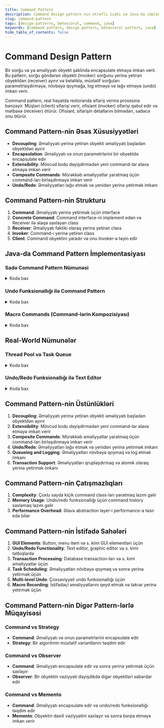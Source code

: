 ```yaml
---
title: Command Pattern
description: Command design pattern-nin ətraflı izahı və Java-da implementasiyası
slug: command-pattern
tags: [design-patterns, behavioral, command, java]
keywords: [command pattern, design pattern, behavioral pattern, java]
hide_table_of_contents: false
---
```


# Command Design Pattern


Bir sorğu və ya əməliyyatı obyekt şəklində encapsulate etməyə imkan verir. Bu pattern, sorğu göndərən obyekti (invoker) sorğunu yerinə yetirən obyektdən (receiver) ayırır və beləliklə, müxtəlif sorğuları parametrləşdirməyə, növbəyə qoymağa, log etməyə və ləğv etməyə (undo) imkan verir.

Command pattern, real həyatda restoranda sifariş vermə prosesinə bənzəyir. Müştəri (client) sifarişi verir, ofisiant (invoker) sifarişi qəbul edir və mətbəxə (receiver) ötürür. Ofisiant, sifarişin detallarını bilmədən, sadəcə onu ötürür.

## Command Pattern-nin Əsas Xüsusiyyətləri

- **Decoupling**: Əməliyyatı yerinə yetirən obyekti əməliyyatı başladan obyektdən ayırır
- **Encapsulation**: Əməliyyatı və onun parametrlərini bir obyektdə encapsulate edir
- **Extensibility**: Mövcud kodu dəyişdirmədən yeni command-lar əlavə etməyə imkan verir
- **Composite Commands**: Mürəkkəb əməliyyatlar yaratmaq üçün command-ları birləşdirməyə imkan verir
- **Undo/Redo**: Əməliyyatları ləğv etmək və yenidən yerinə yetirmək imkanı

## Command Pattern-nin Strukturu

1. **Command**: Əməliyyatı yerinə yetirmək üçün interface
2. **Concrete Command**: Command interface-ni implement edən və Receiver ilə əlaqə saxlayan class
3. **Receiver**: Əməliyyatı faktiki olaraq yerinə yetirən class
4. **Invoker**: Command-ı yerinə yetirən class
5. **Client**: Command obyektini yaradır və onu Invoker-ə təyin edir

## Java-da Command Pattern İmplementasiyası

### Sadə Command Pattern Nümunəsi


<details>
<summary>Koda bax</summary>

```java
// Command interface
interface Command {
    void execute();
}

// Receiver
class Light {
    private boolean isOn = false;
    
    public void turnOn() {
        isOn = true;
        System.out.println("Light is ON");
    }
    
    public void turnOff() {
        isOn = false;
        System.out.println("Light is OFF");
    }
    
    public boolean isOn() {
        return isOn;
    }
}

// Concrete Commands
class LightOnCommand implements Command {
    private Light light;
    
    public LightOnCommand(Light light) {
        this.light = light;
    }
    
    @Override
    public void execute() {
        light.turnOn();
    }
}

class LightOffCommand implements Command {
    private Light light;
    
    public LightOffCommand(Light light) {
        this.light = light;
    }
    
    @Override
    public void execute() {
        light.turnOff();
    }
}

// Invoker
class RemoteControl {
    private Command command;
    
    public void setCommand(Command command) {
        this.command = command;
    }
    
    public void pressButton() {
        command.execute();
    }
}

// Client code
public class CommandPatternDemo {
    public static void main(String[] args) {
        // Create receiver
        Light light = new Light();
        
        // Create commands
        Command lightOn = new LightOnCommand(light);
        Command lightOff = new LightOffCommand(light);
        
        // Create invoker
        RemoteControl remote = new RemoteControl();
        
        // Execute commands
        remote.setCommand(lightOn);
        remote.pressButton();
        
        remote.setCommand(lightOff);
        remote.pressButton();
    }
}
```
</details>

### Undo Funksionallığı ilə Command Pattern


<details>
<summary>Koda bax</summary>

```java
// Command interface with undo
interface Command {
    void execute();
    void undo();
}

// Receiver
class Fan {
    private static final int OFF = 0;
    private static final int LOW = 1;
    private static final int MEDIUM = 2;
    private static final int HIGH = 3;
    private int speed = OFF;
    
    public void setSpeed(int speed) {
        this.speed = speed;
        if (speed == OFF) {
            System.out.println("Fan is OFF");
        } else {
            System.out.println("Fan is set to " + 
                (speed == LOW ? "LOW" : (speed == MEDIUM ? "MEDIUM" : "HIGH")));
        }
    }
    
    public int getSpeed() {
        return speed;
    }
}

// Concrete Command
class FanSpeedCommand implements Command {
    private Fan fan;
    private int prevSpeed;
    private int newSpeed;
    
    public FanSpeedCommand(Fan fan, int speed) {
        this.fan = fan;
        this.newSpeed = speed;
    }
    
    @Override
    public void execute() {
        prevSpeed = fan.getSpeed();
        fan.setSpeed(newSpeed);
    }
    
    @Override
    public void undo() {
        fan.setSpeed(prevSpeed);
    }
}

// Invoker with history
class RemoteControlWithUndo {
    private Command command;
    private Command lastCommand;
    
    public void setCommand(Command command) {
        this.command = command;
    }
    
    public void pressButton() {
        command.execute();
        lastCommand = command;
    }
    
    public void pressUndoButton() {
        if (lastCommand != null) {
            lastCommand.undo();
        }
    }
}

// Client code
public class CommandWithUndoDemo {
    public static void main(String[] args) {
        // Create receiver
        Fan fan = new Fan();
        
        // Create commands
        Command fanLow = new FanSpeedCommand(fan, 1);
        Command fanMedium = new FanSpeedCommand(fan, 2);
        Command fanHigh = new FanSpeedCommand(fan, 3);
        Command fanOff = new FanSpeedCommand(fan, 0);
        
        // Create invoker
        RemoteControlWithUndo remote = new RemoteControlWithUndo();
        
        // Execute commands
        remote.setCommand(fanLow);
        remote.pressButton();
        
        remote.setCommand(fanMedium);
        remote.pressButton();
        
        remote.setCommand(fanHigh);
        remote.pressButton();
        
        // Undo commands
        System.out.println("\nUndo operations:");
        remote.pressUndoButton(); // Undo to medium
        remote.pressUndoButton(); // Undo to low
        
        // Set to off
        remote.setCommand(fanOff);
        remote.pressButton();
    }
}
```
</details>

### Macro Commands (Command-lərin Kompozisiyası)


<details>
<summary>Koda bax</summary>

```java
import java.util.ArrayList;
import java.util.List;

// Command interface
interface Command {
    void execute();
    void undo();
}

// Receivers
class Light {
    private String location;
    private boolean isOn = false;
    
    public Light(String location) {
        this.location = location;
    }
    
    public void turnOn() {
        isOn = true;
        System.out.println(location + " light is ON");
    }
    
    public void turnOff() {
        isOn = false;
        System.out.println(location + " light is OFF");
    }
}

class Stereo {
    private boolean isOn = false;
    private int volume = 0;
    
    public void on() {
        isOn = true;
        System.out.println("Stereo is ON");
    }
    
    public void off() {
        isOn = false;
        System.out.println("Stereo is OFF");
    }
    
    public void setCD() {
        System.out.println("Stereo is set for CD input");
    }
    
    public void setVolume(int volume) {
        this.volume = volume;
        System.out.println("Stereo volume set to " + volume);
    }
}

class TV {
    private boolean isOn = false;
    
    public void on() {
        isOn = true;
        System.out.println("TV is ON");
    }
    
    public void off() {
        isOn = false;
        System.out.println("TV is OFF");
    }
    
    public void setInputChannel() {
        System.out.println("TV channel set to DVD");
    }
}

// Concrete Commands
class LightOnCommand implements Command {
    private Light light;
    
    public LightOnCommand(Light light) {
        this.light = light;
    }
    
    @Override
    public void execute() {
        light.turnOn();
    }
    
    @Override
    public void undo() {
        light.turnOff();
    }
}

class LightOffCommand implements Command {
    private Light light;
    
    public LightOffCommand(Light light) {
        this.light = light;
    }
    
    @Override
    public void execute() {
        light.turnOff();
    }
    
    @Override
    public void undo() {
        light.turnOn();
    }
}

class StereoOnWithCDCommand implements Command {
    private Stereo stereo;
    
    public StereoOnWithCDCommand(Stereo stereo) {
        this.stereo = stereo;
    }
    
    @Override
    public void execute() {
        stereo.on();
        stereo.setCD();
        stereo.setVolume(11);
    }
    
    @Override
    public void undo() {
        stereo.off();
    }
}

class StereoOffCommand implements Command {
    private Stereo stereo;
    
    public StereoOffCommand(Stereo stereo) {
        this.stereo = stereo;
    }
    
    @Override
    public void execute() {
        stereo.off();
    }
    
    @Override
    public void undo() {
        stereo.on();
        stereo.setCD();
        stereo.setVolume(11);
    }
}

class TVOnCommand implements Command {
    private TV tv;
    
    public TVOnCommand(TV tv) {
        this.tv = tv;
    }
    
    @Override
    public void execute() {
        tv.on();
        tv.setInputChannel();
    }
    
    @Override
    public void undo() {
        tv.off();
    }
}

class TVOffCommand implements Command {
    private TV tv;
    
    public TVOffCommand(TV tv) {
        this.tv = tv;
    }
    
    @Override
    public void execute() {
        tv.off();
    }
    
    @Override
    public void undo() {
        tv.on();
        tv.setInputChannel();
    }
}

// Macro Command
class MacroCommand implements Command {
    private List<Command> commands;
    
    public MacroCommand(List<Command> commands) {
        this.commands = commands;
    }
    
    @Override
    public void execute() {
        for (Command command : commands) {
            command.execute();
        }
    }
    
    @Override
    public void undo() {
        // Execute undo in reverse order
        for (int i = commands.size() - 1; i >= 0; i--) {
            commands.get(i).undo();
        }
    }
}

// Invoker
class RemoteControl {
    private Command[] onCommands;
    private Command[] offCommands;
    private Command undoCommand;
    
    public RemoteControl(int slots) {
        onCommands = new Command[slots];
        offCommands = new Command[slots];
        
        Command noCommand = new NoCommand();
        for (int i = 0; i < slots; i++) {
            onCommands[i] = noCommand;
            offCommands[i] = noCommand;
        }
        undoCommand = noCommand;
    }
    
    public void setCommand(int slot, Command onCommand, Command offCommand) {
        onCommands[slot] = onCommand;
        offCommands[slot] = offCommand;
    }
    
    public void onButtonPressed(int slot) {
        onCommands[slot].execute();
        undoCommand = onCommands[slot];
    }
    
    public void offButtonPressed(int slot) {
        offCommands[slot].execute();
        undoCommand = offCommands[slot];
    }
    
    public void undoButtonPressed() {
        undoCommand.undo();
    }
    
    @Override
    public String toString() {
        StringBuilder sb = new StringBuilder();
        sb.append("\n------ Remote Control -------\n");
        for (int i = 0; i < onCommands.length; i++) {
            sb.append("[slot ").append(i).append("] ")
              .append(onCommands[i].getClass().getSimpleName()).append("    ")
              .append(offCommands[i].getClass().getSimpleName()).append("\n");
        }
        sb.append("[undo] ").append(undoCommand.getClass().getSimpleName()).append("\n");
        return sb.toString();
    }
    
    // Null Object pattern to avoid null checks
    private static class NoCommand implements Command {
        @Override
        public void execute() {}
        
        @Override
        public void undo() {}
    }
}

// Client code
public class MacroCommandDemo {
    public static void main(String[] args) {
        // Create receivers
        Light livingRoomLight = new Light("Living Room");
        Light kitchenLight = new Light("Kitchen");
        Stereo stereo = new Stereo();
        TV tv = new TV();
        
        // Create commands
        LightOnCommand livingRoomLightOn = new LightOnCommand(livingRoomLight);
        LightOffCommand livingRoomLightOff = new LightOffCommand(livingRoomLight);
        
        LightOnCommand kitchenLightOn = new LightOnCommand(kitchenLight);
        LightOffCommand kitchenLightOff = new LightOffCommand(kitchenLight);
        
        StereoOnWithCDCommand stereoOn = new StereoOnWithCDCommand(stereo);
        StereoOffCommand stereoOff = new StereoOffCommand(stereo);
        
        TVOnCommand tvOn = new TVOnCommand(tv);
        TVOffCommand tvOff = new TVOffCommand(tv);
        
        // Create macro commands
        List<Command> partyOnCommands = new ArrayList<>();
        partyOnCommands.add(livingRoomLightOn);
        partyOnCommands.add(kitchenLightOn);
        partyOnCommands.add(stereoOn);
        partyOnCommands.add(tvOn);
        
        List<Command> partyOffCommands = new ArrayList<>();
        partyOffCommands.add(livingRoomLightOff);
        partyOffCommands.add(kitchenLightOff);
        partyOffCommands.add(stereoOff);
        partyOffCommands.add(tvOff);
        
        MacroCommand partyOnMacro = new MacroCommand(partyOnCommands);
        MacroCommand partyOffMacro = new MacroCommand(partyOffCommands);
        
        // Create remote control
        RemoteControl remoteControl = new RemoteControl(7);
        
        // Set individual commands
        remoteControl.setCommand(0, livingRoomLightOn, livingRoomLightOff);
        remoteControl.setCommand(1, kitchenLightOn, kitchenLightOff);
        remoteControl.setCommand(2, stereoOn, stereoOff);
        remoteControl.setCommand(3, tvOn, tvOff);
        
        // Set macro commands
        remoteControl.setCommand(4, partyOnMacro, partyOffMacro);
        
        // Print remote control state
        System.out.println(remoteControl);
        
        // Test individual commands
        System.out.println("--- Pressing individual buttons ---");
        remoteControl.onButtonPressed(0);  // Turn on living room light
        remoteControl.onButtonPressed(1);  // Turn on kitchen light
        remoteControl.offButtonPressed(0); // Turn off living room light
        remoteControl.undoButtonPressed(); // Undo - turn on living room light
        
        // Test macro command
        System.out.println("\n--- Pressing party mode on ---");
        remoteControl.onButtonPressed(4);  // Turn on party mode
        
        System.out.println("\n--- Pressing party mode off ---");
        remoteControl.offButtonPressed(4); // Turn off party mode
        
        System.out.println("\n--- Pressing undo button ---");
        remoteControl.undoButtonPressed(); // Undo - turn on party mode
    }
}
```
</details>

## Real-World Nümunələr

### Thread Pool və Task Queue


<details>
<summary>Koda bax</summary>

```java
import java.util.concurrent.BlockingQueue;
import java.util.concurrent.LinkedBlockingQueue;
import java.util.concurrent.ThreadPoolExecutor;
import java.util.concurrent.TimeUnit;

// Command interface
interface Task extends Runnable {
    String getName();
    void execute();
}

// Concrete Command
class DataProcessingTask implements Task {
    private String name;
    private String data;
    
    public DataProcessingTask(String name, String data) {
        this.name = name;
        this.data = data;
    }
    
    @Override
    public String getName() {
        return name;
    }
    
    @Override
    public void execute() {
        System.out.println("Processing data: " + data);
        // Simulate processing time
        try {
            Thread.sleep(1000);
        } catch (InterruptedException e) {
            Thread.currentThread().interrupt();
        }
        System.out.println("Data processing completed for: " + name);
    }
    
    @Override
    public void run() {
        execute();
    }
}

// Invoker
class TaskExecutor {
    private BlockingQueue<Runnable> taskQueue;
    private ThreadPoolExecutor executor;
    
    public TaskExecutor(int corePoolSize, int maxPoolSize, long keepAliveTime) {
        taskQueue = new LinkedBlockingQueue<>();
        executor = new ThreadPoolExecutor(
            corePoolSize, maxPoolSize, keepAliveTime, TimeUnit.SECONDS, taskQueue);
    }
    
    public void submitTask(Task task) {
        System.out.println("Submitting task: " + task.getName());
        executor.execute(task);
    }
    
    public void shutdown() {
        executor.shutdown();
    }
    
    public boolean isTerminated() {
        return executor.isTerminated();
    }
    
    public int getQueueSize() {
        return taskQueue.size();
    }
    
    public int getActiveCount() {
        return executor.getActiveCount();
    }
}

// Client code
public class ThreadPoolCommandDemo {
    public static void main(String[] args) {
        // Create task executor
        TaskExecutor executor = new TaskExecutor(2, 4, 10);
        
        // Create and submit tasks
        for (int i = 1; i <= 10; i++) {
            Task task = new DataProcessingTask("Task-" + i, "Data-" + i);
            executor.submitTask(task);
        }
        
        // Monitor task execution
        try {
            while (!executor.isTerminated()) {
                System.out.println("Active threads: " + executor.getActiveCount() + 
                                  ", Queue size: " + executor.getQueueSize());
                Thread.sleep(500);
            }
        } catch (InterruptedException e) {
            Thread.currentThread().interrupt();
        }
        
        // Shutdown executor
        executor.shutdown();
    }
}
```
</details>

### Undo/Redo Funksionallığı ilə Text Editor


<details>
<summary>Koda bax</summary>

```java
import java.util.Stack;

// Command interface
interface TextEditorCommand {
    void execute();
    void undo();
}

// Receiver
class TextDocument {
    private StringBuilder content = new StringBuilder();
    
    public void insert(String text, int position) {
        content.insert(position, text);
    }
    
    public void delete(int position, int length) {
        content.delete(position, position + length);
    }
    
    public String getContent() {
        return content.toString();
    }
}

// Concrete Commands
class InsertTextCommand implements TextEditorCommand {
    private TextDocument document;
    private String text;
    private int position;
    
    public InsertTextCommand(TextDocument document, String text, int position) {
        this.document = document;
        this.text = text;
        this.position = position;
    }
    
    @Override
    public void execute() {
        document.insert(text, position);
    }
    
    @Override
    public void undo() {
        document.delete(position, text.length());
    }
}

class DeleteTextCommand implements TextEditorCommand {
    private TextDocument document;
    private String deletedText;
    private int position;
    
    public DeleteTextCommand(TextDocument document, int position, int length) {
        this.document = document;
        this.position = position;
        // Store the text to be deleted for undo operation
        this.deletedText = document.getContent().substring(position, position + length);
    }
    
    @Override
    public void execute() {
        document.delete(position, deletedText.length());
    }
    
    @Override
    public void undo() {
        document.insert(deletedText, position);
    }
}

// Invoker
class TextEditor {
    private TextDocument document = new TextDocument();
    private Stack<TextEditorCommand> undoStack = new Stack<>();
    private Stack<TextEditorCommand> redoStack = new Stack<>();
    
    public void executeCommand(TextEditorCommand command) {
        command.execute();
        undoStack.push(command);
        redoStack.clear(); // Clear redo stack when a new command is executed
    }
    
    public void undo() {
        if (!undoStack.isEmpty()) {
            TextEditorCommand command = undoStack.pop();
            command.undo();
            redoStack.push(command);
        } else {
            System.out.println("Nothing to undo");
        }
    }
    
    public void redo() {
        if (!redoStack.isEmpty()) {
            TextEditorCommand command = redoStack.pop();
            command.execute();
            undoStack.push(command);
        } else {
            System.out.println("Nothing to redo");
        }
    }
    
    public String getContent() {
        return document.getContent();
    }
    
    public void insertText(String text, int position) {
        executeCommand(new InsertTextCommand(document, text, position));
    }
    
    public void deleteText(int position, int length) {
        executeCommand(new DeleteTextCommand(document, position, length));
    }
}

// Client code
public class TextEditorDemo {
    public static void main(String[] args) {
        TextEditor editor = new TextEditor();
        
        // Insert text
        editor.insertText("Hello", 0);
        System.out.println("After inserting 'Hello': " + editor.getContent());
        
        // Insert more text
        editor.insertText(" World", 5);
        System.out.println("After inserting ' World': " + editor.getContent());
        
        // Delete text
        editor.deleteText(5, 6);
        System.out.println("After deleting ' World': " + editor.getContent());
        
        // Undo the delete
        editor.undo();
        System.out.println("After undo: " + editor.getContent());
        
        // Undo the second insert
        editor.undo();
        System.out.println("After undo: " + editor.getContent());
        
        // Redo
        editor.redo();
        System.out.println("After redo: " + editor.getContent());
        
        // Insert new text
        editor.insertText("!", 11);
        System.out.println("After inserting '!': " + editor.getContent());
        
        // Try to redo (should not work because we executed a new command)
        editor.redo();
        System.out.println("After trying to redo: " + editor.getContent());
    }
}
```
</details>

## Command Pattern-nin Üstünlükləri

1. **Decoupling**: Əməliyyatı yerinə yetirən obyekti əməliyyatı başladan obyektdən ayırır
2. **Extensibility**: Mövcud kodu dəyişdirmədən yeni command-lar əlavə etməyə imkan verir
3. **Composite Commands**: Mürəkkəb əməliyyatlar yaratmaq üçün command-ları birləşdirməyə imkan verir
4. **Undo/Redo**: Əməliyyatları ləğv etmək və yenidən yerinə yetirmək imkanı
5. **Queueing and Logging**: Əməliyyatları növbəyə qoymaq və log etmək imkanı
6. **Transaction Support**: Əməliyyatları qruplaşdırmaq və atomik olaraq yerinə yetirmək imkanı

## Command Pattern-nin Çatışmazlıqları

1. **Complexity**: Çoxlu sayda kiçik command class-ları yaratmaq lazım gəlir
2. **Memory Usage**: Undo/redo funksionallığı üçün command history saxlamaq lazım gəlir
3. **Performance Overhead**: Əlavə abstraction layer-i performance-a təsir edə bilər

## Command Pattern-nin İstifadə Sahələri

1. **GUI Elements**: Button, menu item və s. kimi GUI elementləri üçün
2. **Undo/Redo Functionality**: Text editor, graphic editor və s. kimi tətbiqlərdə
3. **Transaction Processing**: Database transaction-ları və s. kimi əməliyyatlar üçün
4. **Task Scheduling**: Əməliyyatları növbəyə qoymaq və sonra yerinə yetirmək üçün
5. **Multi-level Undo**: Çoxsəviyyəli undo funksionallığı üçün
6. **Macro Recording**: İstifadəçi əməliyyatlarını qeyd etmək və təkrar yerinə yetirmək üçün

## Command Pattern-nin Digər Pattern-lərlə Müqayisəsi

### Command vs Strategy

- **Command**: Əməliyyatı və onun parametrlərini encapsulate edir
- **Strategy**: Bir algoritmin müxtəlif variantlarını təqdim edir

### Command vs Observer

- **Command**: Əməliyyatı encapsulate edir və sonra yerinə yetirmək üçün saxlayır
- **Observer**: Bir obyektin vəziyyəti dəyişdikdə digər obyektləri xəbərdar edir

### Command vs Memento

- **Command**: Əməliyyatı encapsulate edir və undo/redo funksionallığı təqdim edir
- **Memento**: Obyektin daxili vəziyyətini saxlayır və sonra bərpa etməyə imkan verir

